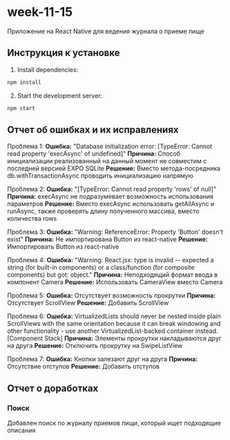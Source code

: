 # week-11-15

Приложение на React Native для ведения журнала о приеме пище

## Инструкция к установке

1. Install dependencies:

```bash
npm install
```

2. Start the development server:

```bash
npm start
```

## Отчет об ошибках и их исправлениях

Проблема 1:
    **Ошибка:** "Database initialization error: [TypeError: Cannot read property 'execAsync' of undefined]"
    **Причина:** Способ инициализации реализованный на данный момент не совместим с последней версией EXPO SQLite
    **Решение:** Вместо метода-посредника db.withTransactionAsync проводить инициализацию напрямую

Проблема 2:
    **Ошибка:** "[TypeError: Cannot read property 'rows' of null]"
    **Причина:** execAsync не подразумевает возможность использования параметров
    **Решение:** Вместо execAsync использовать getAllAsync и runAsync, также проверять длину полученного массива, вместо количества rows

Проблема 3:
    **Ошибка:** "Warning: ReferenceError: Property 'Button' doesn't exist"
    **Причина:** Не импортирована Button из react-native
    **Решение:** Импортировать Button из react-native

Проблема 4:
    **Ошибка:** "Warning: React.jsx: type is invalid -- expected a string (for built-in components) or a class/function (for composite components) but got: object."
    **Причина:** Неподходящий формат ввода в компонент Camera
    **Решение:** Использовать CameraView вместо Camera

Проблема 5:
    **Ошибка:** Отсутствует возможность прокрутки
    **Причина:** Отсутствует ScrollView 
    **Решение:** Добавить ScrollView 

Проблема 6:
    **Ошибка:** VirtualizedLists should never be nested inside plain ScrollViews with the same orientation because it can break windowing and other functionality - use another VirtualizedList-backed container instead. [Component Stack]
    **Причина:** Элементы прокрутки накладываются друг на друга
    **Решение:** Отключить прокрутку на SwipeListView

Проблема 7:
    **Ошибка:** Кнопки залезают друг на друга
    **Причина:** Отсутствие отступов
    **Решение:** Добавить отступов 

## Отчет о доработках

### Поиск
Добавлен поиск по журналу приемов пищи, который ищет подходящие описания